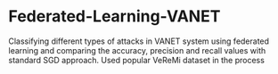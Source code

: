 # Federated-Learning-VANET
Classifying different types of attacks in VANET system using federated learning and comparing the accuracy, precision and recall values with standard SGD approach. Used popular VeReMi dataset in the process
